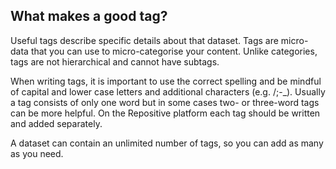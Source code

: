 ## What makes a good tag?

Useful tags describe specific details about that dataset. Tags are micro-data that you can use to micro-categorise your content. Unlike categories, tags are not hierarchical and cannot have subtags.   

When writing tags, it is important to use the correct spelling and be mindful of capital and lower case letters and additional characters (e.g. /;-\_). Usually a tag consists of only one word but in some cases two- or three-word tags can be more helpful.  On the Repositive platform each tag should be written and added separately.

A dataset can contain an unlimited number of tags, so you can add as many as you need.

